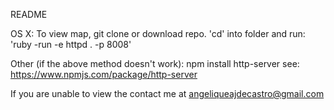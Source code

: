 README

OS X:
To view map, git clone or download repo. 'cd' into folder and run:
'ruby -run -e httpd . -p 8008'

Other (if the above method doesn't work):
npm install http-server
see: https://www.npmjs.com/package/http-server

If you are unable to view the contact me at angeliqueajdecastro@gmail.com